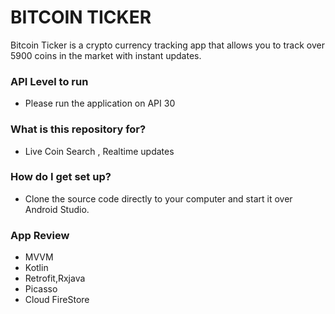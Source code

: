 # BITCOIN TICKER #

Bitcoin Ticker is a crypto currency tracking app that allows you to track over 5900 coins in the market with instant updates.

### API Level to run ###
* Please run the application on API 30

### What is this repository for? ###

* Live Coin Search , Realtime updates

### How do I get set up? ###

* Clone the source code directly to your computer and start it over Android Studio.

### App Review ###

* MVVM 
* Kotlin
* Retrofit,Rxjava
* Picasso
* Cloud FireStore

